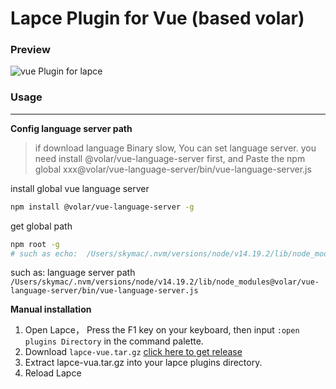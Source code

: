 # Lapce Plugin for Vue (based volar)

### Preview

![vue Plugin for lapce](https://raw.githubusercontent.com/xiaoxin-sky/lapce-vue/master/image/lps.png)

### Usage


****

**Config language server path**
> if download language Binary slow, You can set language server.
> you need install @volar/vue-language-server first, and Paste the npm global xxx@volar/vue-language-server/bin/vue-language-server.js

install global vue language server
```bash
npm install @volar/vue-language-server -g
```

get global path
```bash 
npm root -g 
# such as echo:  /Users/skymac/.nvm/versions/node/v14.19.2/lib/node_modules
```

such as: language server path
`/Users/skymac/.nvm/versions/node/v14.19.2/lib/node_modules@volar/vue-language-server/bin/vue-language-server.js`


**Manual installation** 

1. Open Lapce， Press the F1 key on your keyboard, then input `:open plugins Directory` in the command palette.
2. Download `lapce-vue.tar.gz` [click here to get release](https://github.com/xiaoxin-sky/lapce-vue/releases)
3. Extract lapce-vua.tar.gz into your lapce plugins directory.
4. Reload Lapce
